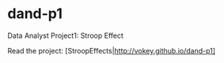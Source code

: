 # dand-p1
Data Analyst Project1: Stroop Effect

Read the project: [StroopEffects|http://vokey.github.io/dand-p1]
